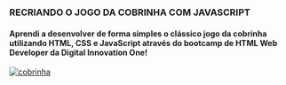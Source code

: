 ### RECRIANDO O JOGO DA COBRINHA COM JAVASCRIPT

#### Aprendi a desenvolver de forma simples o clássico jogo da cobrinha utilizando HTML, CSS e JavaScript através do bootcamp de HTML Web Developer da Digital Innovation One!

[![cobrinha](https://i.imgur.com/OJltWhA.png "cobrinha")](https://i.imgur.com/OJltWhA.png "cobrinha")
